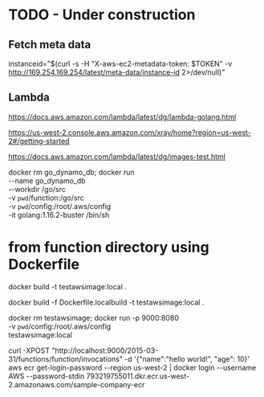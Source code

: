 # TODO - Under construction

## Fetch meta data
instanceid="$(curl -s -H \"X-aws-ec2-metadata-token: $TOKEN\" -v http://169.254.169.254/latest/meta-data/instance-id 2>/dev/null)"

## Lambda
https://docs.aws.amazon.com/lambda/latest/dg/lambda-golang.html

https://us-west-2.console.aws.amazon.com/xray/home?region=us-west-2#/getting-started

https://docs.aws.amazon.com/lambda/latest/dg/images-test.html

docker rm go_dynamo_db; docker run \
      --name go_dynamo_db \
      --workdir /go/src \
      -v `pwd`/function:/go/src \
      -v `pwd`/config:/root/.aws/config \
      -it golang:1.16.2-buster /bin/sh

# from function directory using Dockerfile
docker build -t testawsimage:local .

docker build -f Dockerfile.localbuild -t testawsimage:local .

docker rm testawsimage; docker run -p 9000:8080 \
  -v `pwd`/config:/root/.aws/config \
  testawsimage:local 
      
 curl -XPOST "http://localhost:9000/2015-03-31/functions/function/invocations" -d '{"name":"hello world!", "age": 10}'
aws ecr get-login-password --region us-west-2 | docker login --username AWS --password-stdin 793219755011.dkr.ecr.us-west-2.amazonaws.com/sample-company-ecr   